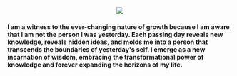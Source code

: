 <!-- ![github-contribution-grid-snake](https://user-images.githubusercontent.com/102523400/217305123-39ba95b3-c73f-4301-9d66-716a5824ca45.gif) -->
<!-- ![](https://media0.giphy.com/media/3otPorWLQJq5GmHRtu/giphy.gif) -->


<p align="center"> 
<!-- <a href=#><img src="contributions.svg"></a> -->
<picture>
<source 
  srcset="https://github-readme-stats.vercel.app/api?username=Olarvs&show_icons=true&theme=dark&count_private=true&card_width=1000"
  media="(prefers-color-scheme: dark)"
/>
<source
  srcset="https://github-readme-stats.vercel.app/api?username=emannocum&show_icons=true&count_private=true&card_width=1000"
  media="(prefers-color-scheme: light), (prefers-color-scheme: no-preference)"
/>
<img src="https://github-readme-stats.vercel.app/api?username=emannocum&show_icons=true&count_private=true&card_width=1000"/>
</picture> 
<h4>
I am a witness to the ever-changing nature of growth because I am aware that I am not the person I was yesterday. Each passing day reveals new knowledge, reveals hidden ideas, and molds me into a person that transcends the boundaries of yesterday's self. I emerge as a new incarnation of wisdom, embracing the transformational power of knowledge and forever expanding the horizons of my life.
</h4>
<!-- <picture>
<source 
  srcset="[https://github-readme-stats.vercel.app/api/top-langs/?username=Olarvs&langs_count=8&hide=html&show_icons=true&theme=dark&count_private=true&card_width=1000"
  media="(prefers-color-scheme: dark)"
/>
<source
  srcset="https://github-readme-stats.vercel.app/api/top-langs/?username=Olarvs&langs_count=8&hide=html&show_icons=true&theme=dark&count_private=true&card_width=1000"
  media="(prefers-color-scheme: light), (prefers-color-scheme: no-preference)"
/>
<img src="https://github-readme-stats.vercel.app/api/top-langs/?username=Olarvs&langs_count=8&hide=html&show_icons=true&theme=dark&count_private=true&card_width=1000"/>
</picture>  -->

